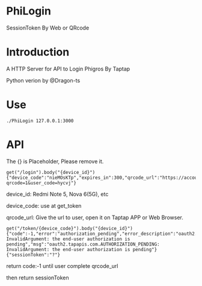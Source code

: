 # PhiLogin
SessionToken By Web or QRcode

# Introduction
A HTTP Server for API to Login Phigros By Taptap

Python verion by @Dragon-ts

# Use
`./PhiLogin 127.0.0.1:3000`

# API
The {} is Placeholder, Please remove it.
```
get("/login").body("{device_id}")
{"device_code":"nieMOsKTp","expires_in":300,"qrcode_url":"https://accounts.taptap.cn/device?qrcode=1&user_code=hycvj"}
```
device_id: Redmi Note 5, Nova 6(5G), etc

device_code: use at get_token

qrcode_url: Give the url to user, open it on Taptap APP or Web Browser.
```
get("/token/{device_code}").body("{device_id}")
{"code":-1,"error":"authorization_pending","error_description":"oauth2.tapapis.com.AUTHORIZATION_PENDING: InvalidArgument: the end-user authorization is pending","msg":"oauth2.tapapis.com.AUTHORIZATION_PENDING: InvalidArgument: the end-user authorization is pending"}
{"sessionToken":"?"}
```
return code:-1 until user complete qrcode_url

then return sessionToken
